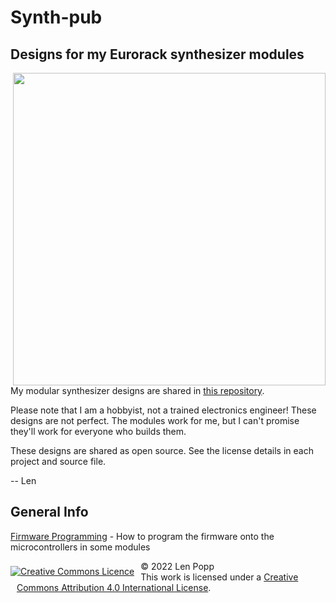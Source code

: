 # Synth-pub

## Designs for my Eurorack synthesizer modules

<img src="https://raw.githubusercontent.com/Len42/Synth-pub/main/docs/synth-photo.jpg" width=500px style="float:right">

My modular synthesizer designs are shared in [this repository](https://github.com/Len42/Synth-pub).

Please note that I am a hobbyist, not a trained electronics engineer! These designs are not perfect. The modules work for me, but I can't promise they'll work for everyone who builds them.

These designs are shared as open source. See the license details in each project and source file.

-- Len

## General Info

[Firmware Programming](firmware-programming.html) - How to program the firmware onto the microcontrollers in some modules

<div><div style="float:left; padding-right:10px;"><a rel="license" href="http://creativecommons.org/licenses/by/4.0/"><img alt="Creative Commons Licence" style="border-width:0; padding-top:8px;" src="https://i.creativecommons.org/l/by/4.0/88x31.png" /></a></div><div style="padding-left:10px;">© 2022 Len Popp<br />This work is licensed under a <a rel="license" href="http://creativecommons.org/licenses/by/4.0/">Creative Commons Attribution 4.0 International License</a>.</div></div>